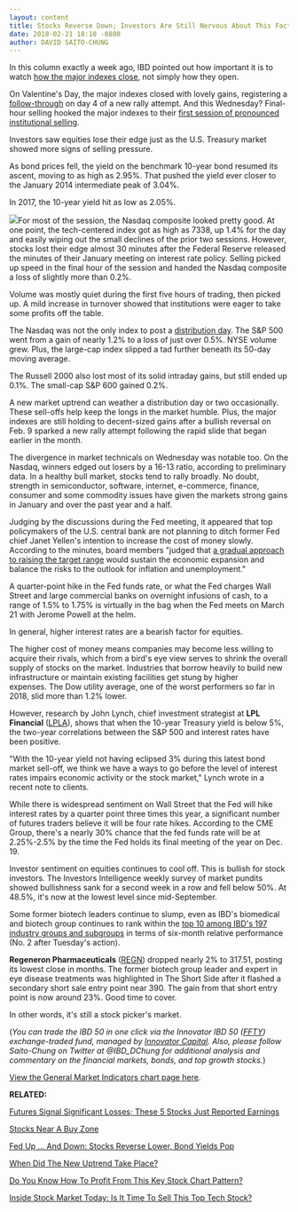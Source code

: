 ```yaml
---
layout: content
title: Stocks Reverse Down; Investors Are Still Nervous About This Factor
date: 2018-02-21 18:10 -0800
author: DAVID SAITO-CHUNG
---
```






In this column exactly a week ago, IBD pointed out how important it is to watch [how the major indexes close](https://www.investors.com/market-trend/the-big-picture/nasdaq-leads-stocks-higher-the-market-outlook-has-changed-again/), not simply how they open.




 On Valentine's Day, the major indexes closed with lovely gains, registering a [follow-through](http://www.investors.com/ibd-university/market-timing/market-bottoms/) on day 4 of a new rally attempt. And this Wednesday? Final-hour selling hooked the major indexes to their [first session of pronounced institutional selling](https://www.investors.com/how-to-invest/investors-corner/how-do-you-spot-a-major-market-top-easy-look-for-heavy-distribution/).


Investors saw equities lose their edge just as the U.S. Treasury market showed more signs of selling pressure.


As bond prices fell, the yield on the benchmark 10-year bond resumed its ascent, moving to as high as 2.95%. That pushed the yield ever closer to the January 2014 intermediate peak of 3.04%.


In 2017, the 10-year yield hit as low as 2.05%.


![](https://www.investors.com/wp-content/uploads/2018/02/MPdistr022118-221x300.png)For most of the session, the Nasdaq composite looked pretty good. At one point, the tech-centered index got as high as 7338, up 1.4% for the day and easily wiping out the small declines of the prior two sessions. However, stocks lost their edge almost 30 minutes after the Federal Reserve released the minutes of their January meeting on interest rate policy. Selling picked up speed in the final hour of the session and handed the Nasdaq composite a loss of slightly more than 0.2%.


Volume was mostly quiet during the first five hours of trading, then picked up. A mild increase in turnover showed that institutions were eager to take some profits off the table.


The Nasdaq was not the only index to post a [distribution day](http://www.investors.com/ibd-university/market-timing/market-tops/). The S&P 500 went from a gain of nearly 1.2% to a loss of just over 0.5%. NYSE volume grew. Plus, the large-cap index slipped a tad further beneath its 50-day moving average.


The Russell 2000 also lost most of its solid intraday gains, but still ended up 0.1%. The small-cap S&P 600 gained 0.2%.


A new market uptrend can weather a distribution day or two occasionally. These sell-offs help keep the longs in the market humble. Plus, the major indexes are still holding to decent-sized gains after a bullish reversal on Feb. 9 sparked a new rally attempt following the rapid slide that began earlier in the month.


The divergence in market technicals on Wednesday was notable too. On the Nasdaq, winners edged out losers by a 16-13 ratio, according to preliminary data. In a healthy bull market, stocks tend to rally broadly. No doubt, strength in semiconductor, software, internet, e-commerce, finance, consumer and some commodity issues have given the markets strong gains in January and over the past year and a half.


Judging by the discussions during the Fed meeting, it appeared that top policymakers of the U.S. central bank are not planning to ditch former Fed chief Janet Yellen's intention to increase the cost of money slowly. According to the minutes, board members "judged that [a gradual approach to raising the target range](https://www.investors.com/news/economy/fed-minutes-policy-meeting/) would sustain the economic expansion and balance the risks to the outlook for inflation and unemployment."


A quarter-point hike in the Fed funds rate, or what the Fed charges Wall Street and large commercial banks on overnight infusions of cash, to a range of 1.5% to 1.75% is virtually in the bag when the Fed meets on March 21 with Jerome Powell at the helm.


In general, higher interest rates are a bearish factor for equities.


The higher cost of money means companies may become less willing to acquire their rivals, which from a bird's eye view serves to shrink the overall supply of stocks on the market. Industries that borrow heavily to build new infrastructure or maintain existing facilities get stung by higher expenses. The Dow utility average, one of the worst performers so far in 2018, slid more than 1.2% lower.


However, research by John Lynch, chief investment strategist at **LPL Financial** ([LPLA](https://research.investors.com/quote.aspx?symbol=LPLA)), shows that when the 10-year Treasury yield is below 5%, the two-year correlations between the S&P 500 and interest rates have been positive.


"With the 10-year yield not having eclipsed 3% during this latest bond market sell-off, we think we have a ways to go before the level of interest rates impairs economic activity or the stock market," Lynch wrote in a recent note to clients.


While there is widespread sentiment on Wall Street that the Fed will hike interest rates by a quarter point three times this year, a significant number of futures traders believe it will be four rate hikes. According to the CME Group, there's a nearly 30% chance that the fed funds rate will be at 2.25%-2.5% by the time the Fed holds its final meeting of the year on Dec. 19.


Investor sentiment on equities continues to cool off. This is bullish for stock investors. The Investors Intelligence weekly survey of market pundits showed bullishness sank for a second week in a row and fell below 50%. At 48.5%, it's now at the lowest level since mid-September.



Some former biotech leaders continue to slump, even as IBD's biomedical and biotech group continues to rank within the [top 10 among IBD's 197 industry groups and subgroups](https://www.investors.com/data-tables/industry-sub-group-rankings-feb-20-2018/) in terms of six-month relative performance (No. 2 after Tuesday's action).


 **Regeneron Pharmaceuticals** ([REGN](https://research.investors.com/quote.aspx?symbol=REGN)) dropped nearly 2% to 317.51, posting its lowest close in months. The former biotech group leader and expert in eye disease treatments was highlighted in The Short Side after it flashed a secondary short sale entry point near 390. The gain from that short entry point is now around 23%. Good time to cover.


In other words, it's still a stock picker's market.


(*You can trade the IBD 50 in one click via the Innovator IBD 50 ([FFTY](https://research.investors.com/quote.aspx?symbol=FFTY)) exchange-traded fund, managed by [Innovator Capital](http://www.innovatoretfs.com/etf/?ticker=ffty). Also, please follow Saito-Chung on Twitter at @IBD\_DChung for additional analysis and commentary on the financial markets, bonds, and top growth stocks.*)


[View the General Market Indicators chart page here](https://www.investors.com/wp-content/uploads/2018/02/IBD2102152453GMI.pdf).


**RELATED:**


[Futures Signal Significant Losses; These 5 Stocks Just Reported Earnings](https://www.investors.com/market-trend/stock-market-today/roku-stamps-com-trex-earnings-sp-500-futures/)


[Stocks Near A Buy Zone](https://www.investors.com/category/stock-lists/stocks-near-a-buy-zone/)


 [Fed Up ... And Down: Stocks Reverse Lower, Bond Yields Pop](https://www.investors.com/news/economy/fed-minutes-policy-meeting/) 


[When Did The New Uptrend Take Place?](https://www.investors.com/market-trend/the-big-picture/nasdaq-leads-stocks-higher-the-market-outlook-has-changed-again/)


[Do You Know How To Profit From This Key Stock Chart Pattern?](https://www.investors.com/how-to-invest/investors-corner/when-to-buy-the-basics-of-a-flat-base-a-super-growth-stock-pattern/)


[Inside Stock Market Today: Is It Time To Sell This Top Tech Stock?](https://www.investors.com/market-trend/stock-market-today/stocks-up-fang-leaders-solid-time-to-sell-arista-networks/)




